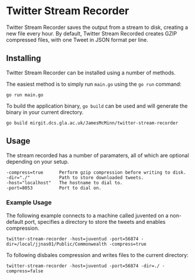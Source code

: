 # Twitter Stream Recorder
Twitter Stream Recorder saves the output from a stream to disk, creating a new file every hour.
By default, Twitter Stream Recorded creates GZIP compressed files, with one Tweet in JSON format
per line.

## Installing
Twitter Stream Recorder can be installed using a number of methods.

The easiest method is to simply run `main.go` using the `go run` command: 

    go run main.go

To build the application binary, `go build` can be used and will generate
the binary in your current directory.

    go build mirgit.dcs.gla.ac.uk/JamesMcMinn/twitter-stream-recorder


## Usage
The stream recorded has a number of paramaters, all of which are optional depending on your setup.

    -compress=true      Perform gzip compression before writing to disk.
    -dir="./"           Path to store downloaded tweets.
    -host="localhost"   The hostname to dial to.
    -port=8053          Port to dial on.

### Example Usage
The following example connects to a machine called juvented on a non-default port, specifies a directory
to store the tweets and enables compression.

    twitter-stream-recorder -host=juventud -port=56874 -dir=/local/jjnas01/Public/Commonwealth -compress=true

To following disbales compression and writes files to the current directory:

    twitter-stream-recorder -host=juventud -port=56874 -dir=./ -compress=false